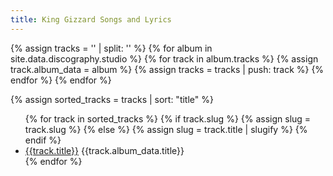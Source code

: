 ```yaml
---
title: King Gizzard Songs and Lyrics
---
```


{% assign tracks = '' | split: '' %}
{% for album in site.data.discography.studio %}
  {% for track in album.tracks %}
    {% assign track.album_data = album %}
    {% assign tracks = tracks | push: track %}
  {% endfor %}
{% endfor %}

{% assign sorted_tracks = tracks | sort: "title" %}

<ul class="songlist">
  {% for track in sorted_tracks %}
    {% if track.slug %}
      {% assign slug = track.slug %}
    {% else %}
      {% assign slug = track.title | slugify %}
    {% endif %}
    <li><a href="/songs/{{slug}}" title="song info and lyrics for &quot;{{track.title}}&quot;">{{track.title}}</a> {{track.album_data.title}}</li>
  {% endfor %}
</ul>
